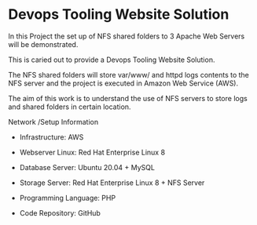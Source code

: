 
# Devops Tooling Website Solution

In this Project the set up of NFS shared folders to 3 Apache Web Servers will be demonstrated.

This is caried out to provide a Devops Tooling Website Solution.

The NFS shared folders will store var/www/ and httpd logs contents to the NFS server and the project is executed in Amazon Web Service (AWS).

The aim of this work is to understand the use of NFS servers to store logs and shared folders in certain location.






Network /Setup Information

- Infrastructure: AWS

- Webserver Linux: Red Hat Enterprise Linux 8

- Database Server: Ubuntu 20.04 + MySQL

- Storage Server: Red Hat Enterprise Linux 8 + NFS Server

- Programming Language: PHP

- Code Repository: GitHub